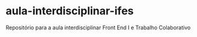# aula-interdisciplinar-ifes
Repositório para a aula interdisciplinar Front End I e Trabalho Colaborativo
